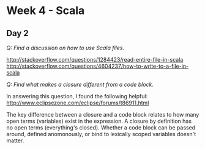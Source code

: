 Week 4 - Scala
==============

Day 2
-----

_Q: Find a discussion on how to use Scala files._

http://stackoverflow.com/questions/1284423/read-entire-file-in-scala
http://stackoverflow.com/questions/4604237/how-to-write-to-a-file-in-scala


_Q: Find what makes a closure different from a code block._

In answering this question, I found the following helpful:
http://www.eclipsezone.com/eclipse/forums/t86911.html

The key difference between a closure and a code block relates to how many open terms (variables) exist in the expression. A closure by definition has no open terms (everything's closed). Whether a code block can be passed around, defined anomonously, or bind to lexically scoped variables doesn't matter. 